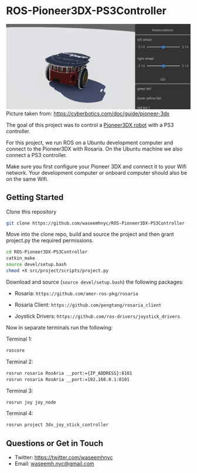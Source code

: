 # ROS-Pioneer3DX-PS3Controller

![Webots Pioneer3DX](assets/pioneer-3dx.png)
Picture taken from: <https://cyberbotics.com/doc/guide/pioneer-3dx>

The goal of this project was to control a [Pioneer3DX robot](https://cyberbotics.com/doc/guide/pioneer-3dx) with a PS3 controller.

For this project, we run ROS on a Ubuntu development computer and connect to the Pioneer3DX with Rosaria. On the Ubuntu machine we also connect a PS3 controller.

Make sure you first configure your Pioneer 3DX and connect it to your Wifi network. Your development computer or onboard computer should also be on the same Wifi.

## Getting Started

Clone this repository

```bash
git clone https://github.com/waseemhnyc/ROS-Pioneer3DX-PS3Controller
```

Move into the clone repo, build and source the project and then grant project.py the required permissions.

```bash
cd ROS-Pioneer3DX-PS3Controller
catkin_make
source devel/setup.bash
chmod +X src/project/scripts/project.py
```

Download and source (`source devel/setup.bash`) the following packages:

- Rosaria: `https://github.com/amor-ros-pkg/rosaria`

- Rosaria Client: `https://github.com/pengtang/rosaria_client`

- Joystick Drivers: `https://github.com/ros-drivers/joystick_drivers`

Now in separate terminals run the following:

Terminal 1:

```bash
roscore
```

Terminal 2:

```bash
rosrun rosaria RosAria __port:={IP_ADDRESS}:8101
rosrun rosaria RosAria __port:=192.168.0.1:8101
```

Terminal 3:

```bash
rosrun joy joy_node
```

Terminal 4:

```bash
rosrun project 3dx_joy_stick_controller
```

## Questions or Get in Touch

- Twitter: <https://twitter.com/waseemhnyc>
- Email: <waseemh.nyc@gmail.com>
